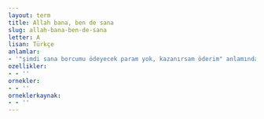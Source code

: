 ```yaml
---
layout: term
title: Allah bana, ben de sana
slug: allah-bana-ben-de-sana
letter: A
lisan: Türkçe
anlamlar:
- '"şimdi sana borcumu ödeyecek param yok, kazanırsam öderim" anlamında kullanılan bir söz'
ozellikler:
- - ''
ornekler:
- - ''
orneklerkaynak:
- - ''
---
```

